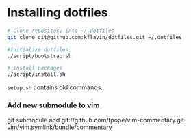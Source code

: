 # Installing dotfiles

```bash
# Clone repository into ~/.dotfiles
git clone git@github.com:kflavin/dotfiles.git ~/.dotfiles

#Initialize dotfiles
./script/bootstrap.sh

# Install packages
./script/install.sh
```

`setup.sh` contains old commands.


### Add new submodule to vim

git submodule add git://github.com/tpope/vim-commentary.git vim/vim.symlink/bundle/commentary
